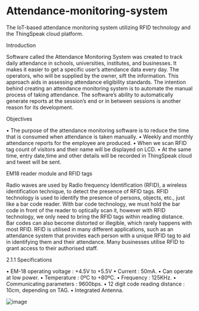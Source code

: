 # Attendance-monitoring-system
The IoT-based attendance monitoring system utilizing RFID technology and the ThingSpeak cloud platform.

Introduction

Software called the Attendance Monitoring System was created to track daily attendance
in schools, universities, institutes, and businesses. It makes it easier to get a specific
user’s attendance data every day. The operators, who will be supplied by the owner, sift
the information. This approach aids in assessing attendance eligibility standards. The
intention behind creating an attendance monitoring system is to automate the manual
process of taking attendance. The software’s ability to automatically generate reports at
the session’s end or in between sessions is another reason for its development.

Objectives

• The purpose of the attendance monitoring software is to reduce the time that is
consumed when attendance is taken manually.
• Weekly and monthly attendance reports for the employee are produced.
• When we scan RFID tag count of visitors and their name will be displayed on LCD.
• At the same time, entry date,time and other details will be recorded in ThingSpeak
cloud and tweet will be sent.

EM18 reader module and RFID tags

Radio waves are used by Radio frequency Identification (RFID), a wireless identification
technique, to detect the presence of RFID tags. RFID technology is used to identify the
presence of persons, objects, etc., just like a bar code reader. With bar code technology,
we must hold the bar code in front of the reader to optically scan it, however with RFID
technology, we only need to bring the RFID tags within reading distance. Bar codes can
also become distorted or illegible, which rarely happens with most RFID. RFID is utilised
in many different applications, such as an attendance system that provides each person
with a unique RFID tag to aid in identifying them and their attendance. Many businesses
utilise RFID to grant access to their authorised staff.

2.1.1 Specifications

• EM-18 operating voltage : +4.5V to +5.5V
• Current : 50mA.
• Can operate at low power.
• Temperature : 0ºC to +80ºC.
• Frequency : 125KHz.
• Communicating parameters : 9600bps.
• 12 digit code reading distance : 10cm, depending on TAG.
• Integrated Antenna.

![image](https://github.com/Shriraksha-2002/Attendance-monitoring-system/assets/140712955/de9ebea1-6ba5-4538-a668-474f0d1ef0ee)

